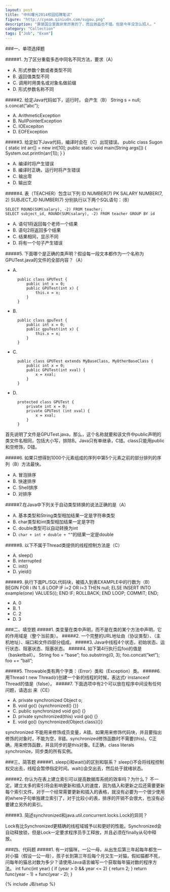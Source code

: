 ```yaml
---
layout: post
title: "中科曙光2014校园招聘笔试"
figure: "http://cyeam.qiniudn.com/sugou.png"
description: "算是国企里面非常厉害的了，而且效益也不错。但是今年没怎么招人。"
category: "Collection"
tags: ["Job", "Exam"]
---
```

###一、单项选择题

#####1. 为了区分重载多态中同名不同方法，要求（A）
* A. 形式参数个数或者类型不同
* B. 返回值类型不同
* C. 调用时用类名或对象名做前缀
* D. 形式参数名称不同

#####2. 给定Java代码如下，运行时， 会产生（B）
    String s = null;
    s.concat(“abc”);

* A. ArithmeticException
* B. NullPointerException
* C. IOExcepiton
* D. EOFException

#####3. 给定如下Java代码，编译时会在（C）出现错误。
    public class Sugon {
        static int arr[] = new int[10];
        public static void main(String args[]) {
            System.out.println(arr[1]);
        }
    }
* A. 编译时将产生错误
* B. 编译时正确，运行时将产生错误
* C. 输出零
* D. 输出空

#####4. 表（TEACHER）包含以下列
    ID NUMBER(7) PK
    SALARY NUMBER(7, 2)
    SUBJECT_ID NUMBER(7)
分别执行以下两个SQL语句：（B）

    SELECT ROUND(SUM(salary), -2) FROM teacher;
    SELECT subject_id, ROUND(SUM(salary), -2) FROM teacher GROUP BY id 
* A. 语句1将返回每个老师一个结果
* B. 语句2将返回多个结果
* C. 结果相同，显示不同
* D. 将有一个句子产生错误

#####5. 下面哪个是正确的类声明？假设每一段文本都作为一个名称为GPUTest.java的文件的全部内容？（A）
* A. 

        public class GPUTest {
            public int x = 0;
            public GPUTest(int x) {
                this.x = x;
            }
        } 

* B. 

        public class gpuTest {
            public int x = 0;
            public gpuTest(int x) {
                this.x = x;
            }
        }

* C. 

        public class GPUTest extends MyBaseClass, MyOtherBaseClass {
            public int x = 0;
            public GPUTest(int xval) {
                x = xval;
            }
        }


* D. 

        protected class GPUTest {
            private int x = 0;
            private GPUTest (int xval) {
                x = xval;
            }
        }

首先说明了文件是GPUTest.java，那么，这个名称就要和该文件中public声明的类文件名相同，包括大小写，排除B。Java只有单继承，C错。class只能用public和空修饰，D错。

#####6. 如果只想得到1000个元素组成的序列中第5个元素之前的部分排列的序列（B）方法最快。
+ A. 冒泡排序
+ B. 快速排序
+ C. Shell排序
+ D. 对排序

#####7.在Java中下列关于自动类型转换的说法正确的是（A）
+ A. 基本类型和String类型相加结果一定是字符串类型
+ B. char类型和int类型相加结果一定是字符
+ C. double类型可以自动转换为int
+ D. `char + int + double + “”`的结果一定是double

#####8. 以下不属于Thread类提供的线程控制方法是（C）
+ A. sleep()
+ B. interrupted
+ C. init()
+ D. yield()

#####9. 执行下面PL/SQL代码块，被插入到表EXAMPLE中的行数为（B）
    BEGIN
    FOR i IN 1..6 LOOP
    IF i=2 OR i=3 THEN null;
    ELSE
    INSERT INTO example(one) VALUES(i);
    END IF;
    ROLLBACK;
    END LOOP;
    COMMIT;
    END;
+ A. 0
+ B. 1
+ C. 2
+ D. 3


###二、填空题
#####1. 类变量在类中声明，而不是在类的某个方法中声明，它的作用域是（整个当前类）。
#####2. 一个完整的URL地址由（协议类型）、（主机地址）、端口和文件四部分组成。
#####3. Java中线程4个状态，初始状态、运行状态、阻塞状态、阻塞状态。
#####4. 如下第4行执行后foo的值是（basketball）。
    String foo = “base”;
    foo.substring(0, 3);
    foo.concat(“ket”);
    foo += “ball”;

#####5. Throwable类有两个字类：（Error）类和（Exception）类。
#####6. 用Thread t  new Thread(r)创建一个新的线程的时候，表达式r instanceof Thread的值是（false）。
#####7. 下面选项中有2个可以放在程序中间没有任何问题，请选出  来（CE）
+ A. private synchronized Object o;
+ B. void go() {synchronized() {}} 
+ C. public synchronized void go() {}
+ D. private synchronized(this) void go() {}
+ E. void go() {synchronized(Object.class){}} 

synchronized 不能用来修饰成员变量，A错。如果用来修饰代码块，并且要指出修饰的对象时，不能为空，B错。synchronized修饰函数时不需要(this)。C正确，用来修饰函数，并且同步的是this对象。E正确，class literals synchronize，同步类的所有实例。


###三、简答题
#####1. sleep()和wait()的区别和联系？
sleep()不会将线程控制权交出去，线程会暂停指定时间。wait()会交出去，然后处于就绪状态。

#####2. 你认为在表上建立索引可以提高数据库系统的效率吗？为什么？
不一定。建立太多的索引将会影响更新和插入的速度，因为插入和更新之后还需要更新每个索引文件。对于一个经常需要更新和插入的表格，就没有必要为一个很少使用的where子句单独建立索引了，对于比较小的表，排序的开销不会很大，也没有必要建立另外的索引。

#####3. 简述synchronized和java.util.concurrent.locks.Lock的异同？

Lock有比Synchronized更精确的线程域城予以和更好的性能。Synchronized会自动释放锁，但是Lock一定要求程序员手工释放，并且必须在finally从句中释放。


###四、代码题
#####1. 有一对猫咪，一公一母，从出生后第三年起每年都生一对小猫（假设一公一母），孩子长到第三年后每个月又生一对猫，假如猫都不死，问每年的猫总对数为多少？请使用Java语言编写一个获取每年猫对数的程序方法。
    int func(int year) {
        if (year > 0 && year <= 2) {
            return 2;
        }
        return func(year - 1) + func(year - 2);
    }
    

{% include JB/setup %}
